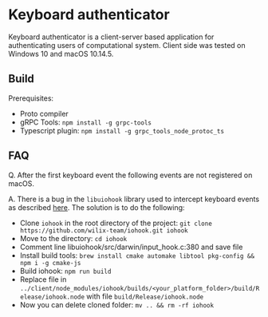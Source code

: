 # Keyboard authenticator

Keyboard authenticator is a client-server based application for authenticating users of computational system.
Client side was tested on Windows 10 and macOS 10.14.5.

## Build

Prerequisites:
- Proto compiler
- gRPC Tools: `npm install -g grpc-tools`
- Typescript plugin: `npm install -g grpc_tools_node_protoc_ts`

## FAQ

Q. After the first keyboard event the following events are not registered on macOS.

A. There is a bug in the `libuiohook` library used to intercept keyboard events as described [here](https://github.com/wilix-team/iohook/issues/124#issuecomment-513026388). The solution is to do the following:

- Clone `iohook` in the root directory of the project: `git clone https://github.com/wilix-team/iohook.git iohook`
- Move to the directory: `cd iohook`
- Comment line libuiohook/src/darwin/input_hook.c:380 and save file
- Install build tools: `brew install cmake automake libtool pkg-config && npm i -g cmake-js`
- Build iohook: `npm run build`
- Replace file in `../client/node_modules/iohook/builds/<your_platform_folder>/build/Release/iohook.node` with file `build/Release/iohook.node`
- Now you can delete cloned folder: `mv .. && rm -rf iohook`
